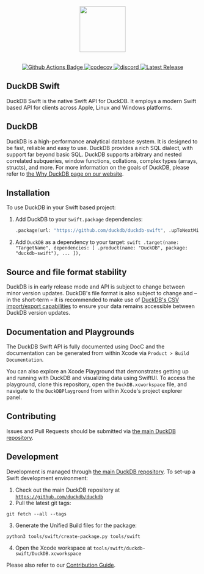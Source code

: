 <div align="center">
  <img src="https://duckdb.org/images/logo-dl/DuckDB_Logo-stacked.svg" height="120">
</div>
<br>

<p align="center">
  <a href="https://github.com/duckdb/duckdb/actions">
    <img src="https://github.com/duckdb/duckdb/actions/workflows/Main.yml/badge.svg?branch=main" alt="Github Actions Badge">
  </a>
  <a href="https://app.codecov.io/gh/duckdb/duckdb">
    <img src="https://codecov.io/gh/duckdb/duckdb/branch/main/graph/badge.svg?token=FaxjcfFghN" alt="codecov"/>
  </a>
  <a href="https://discord.gg/tcvwpjfnZx">
    <img src="https://shields.io/discord/909674491309850675" alt="discord" />
  </a>
  <a href="https://github.com/duckdb/duckdb/releases/">
    <img src="https://img.shields.io/github/v/release/duckdb/duckdb?color=brightgreen&display_name=tag&logo=duckdb&logoColor=white" alt="Latest Release">
  </a>
</p>

## DuckDB Swift
DuckDB Swift is the native Swift API for DuckDB. It employs a modern Swift 
based API for clients across Apple, Linux and Windows platforms.

## DuckDB
DuckDB is a high-performance analytical database system. It is designed to be fast, reliable and easy to use. DuckDB provides a rich SQL dialect, with support far beyond basic SQL. DuckDB supports arbitrary and nested correlated subqueries, window functions, collations, complex types (arrays, structs), and more. For more information on the goals of DuckDB, please refer to [the Why DuckDB page on our website](https://duckdb.org/why_duckdb).

## Installation
To use DuckDB in your Swift based project:
  1. Add DuckDB to your `Swift.package` dependencies:
     ```swift
     .package(url: "https://github.com/duckdb/duckdb-swift", .upToNextMinor(from: .init(0, x, 0))),
     ```
  2. Add `DuckDB` as a dependency to your target:
    ```swift
    .target(name: "TargetName", dependencies: [
      .product(name: "DuckDB", package: "duckdb-swift"),
      ...
    ]),
    ```
    
## Source and file format stability
DuckDB is in early release mode and API is subject to change between minor version updates. DuckDB's file format is also subject to change and – in the short-term – it is recommended to make use of [DuckDB's CSV import/export capabilities](https://duckdb.org/docs/csv_import.html) to ensure your data remains accessible between DuckDB version updates.

## Documentation and Playgrounds
The DuckDB Swift API is fully documented using DocC and the documentation can be generated from within Xcode via `Product > Build Documentation`.

You can also explore an Xcode Playground that demonstrates getting up and running with DuckDB and visualizing data using SwiftUI. To access the playground, clone this repository, open the `DuckDB.xcworkspace` file, and navigate to the `DuckDBPlayground` from within Xcode's project explorer panel.

## Contributing
Issues and Pull Requests should be submitted via [the main DuckDB repository](https://github.com/duckdb/duckdb).

## Development 
Development is managed through [the main DuckDB repository](https://github.com/duckdb/duckdb). To set-up a Swift development environment:

  1. Check out the main DuckDB repository at [`https://github.com/duckdb/duckdb`](https://github.com/duckdb/duckdb)
  2. Pull the latest git tags:
  ```shell
  git fetch --all --tags
  ```
  3. Generate the Unified Build files for the package:
  ```shell
  python3 tools/swift/create-package.py tools/swift
  ```
  4. Open the Xcode workspace at `tools/swift/duckdb-swift/DuckDB.xcworkspace`

Please also refer to our [Contribution Guide](https://github.com/duckdb/duckdb/CONTRIBUTING.md).
